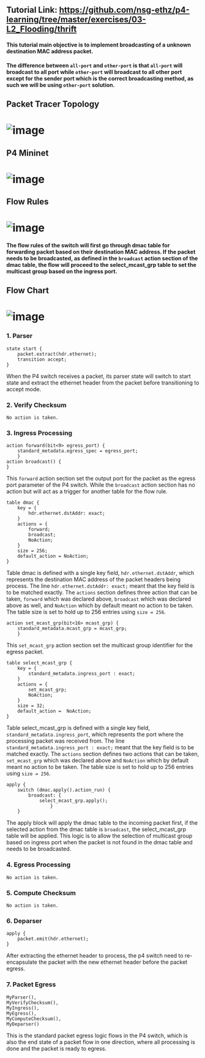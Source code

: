 ## Tutorial Link: https://github.com/nsg-ethz/p4-learning/tree/master/exercises/03-L2_Flooding/thrift
#### This tutorial main objective is to implement broadcasting of a unknown destination MAC address packet. 
#### The difference between ```all-port``` and ```other-port``` is that ```all-port``` will broadcast to all port while ```other-port``` will broadcast to all other port except for the sender port which is the correct broadcasting method, as such we will be using ```other-port``` solution. 
## Packet Tracer Topology
# ![image](https://github.com/PototoPatata/ict3211-group3/assets/20123754/b00714e8-e533-41ea-92b3-c1bfb6b35281)
## P4 Mininet
# ![image](https://github.com/PototoPatata/ict3211-group3/assets/20123754/459017a8-7983-4b49-8608-31cefbfc2c42)
## Flow Rules
# ![image](https://github.com/PototoPatata/ict3211-group3/assets/20123754/9fbbdac4-faf9-4244-ba28-bb3d5acc61a4)
#### The flow rules of the switch will first go through dmac table for forwarding packet based on their destination MAC address. If the packet needs to be broadcasted, as defined in the ```broadcast``` action section of the dmac table, the flow will proceed to the select_mcast_grp table to set the multicast group based on the ingress port. 
## Flow Chart
# ![image](https://github.com/PototoPatata/ict3211-group3/assets/20123754/ddd53e1f-6365-4710-9c8f-1462399b3890)
### 1. Parser
```
state start {
	packet.extract(hdr.ethernet);
	transition accept;
}
```
When the P4 switch receives a packet, its parser state will switch to start state and extract the ethernet header from the packet before transitioning to accept mode. 
### 2. Verify Checksum
```No action is taken. ```
### 3. Ingress Processing
```
action forward(bit<9> egress_port) {
	standard_metadata.egress_spec = egress_port;
	}
action broadcast() {
}
```
This ```forward``` action section set the output port for the packet as the egress port parameter of the P4 switch. While the ```broadcast``` action section has no action but will act as a trigger for another table for the flow rule. 
```
table dmac {
	key = {
		hdr.ethernet.dstAddr: exact;
	}
	actions = {
		forward;
		broadcast;
		NoAction;
	}
	size = 256;
	default_action = NoAction;
}
```
Table dmac is defined with a single key field, ```hdr.ethernet.dstAddr```, which represents the destination MAC address of the packet headers being process. The line ```hdr.ethernet.dstAddr: exact;``` meant that the key field is to be matched exactly. The ```actions``` section defines three action that can be taken, ```forward``` which was declared above, ```broadcast``` which was declared above as well, and `NoAction` which by default meant no action to be taken. The table size is set to hold up to 256 entries using `size = 256`. 
```
action set_mcast_grp(bit<16> mcast_grp) {
	standard_metadata.mcast_grp = mcast_grp;
	}
```
This `set_mcast_grp` action section set the multicast group identifier for the egress packet. 
```
table select_mcast_grp {
	key = {
		standard_metadata.ingress_port : exact;
	}
	actions = {
		set_mcast_grp;
		NoAction;
	}
	size = 32;
	default_action =  NoAction;
}
```
Table select_mcast_grp is defined with a single key field, `standard_metadata.ingress_port`, which represents the port where the processing packet was received from. The line `standard_metadata.ingress_port : exact;` meant that the key field is to be matched exactly. The `actions` section defines two actions that can be taken, `set_mcast_grp` which was declared above and `NoAction` which by default meant no action to be taken. The table size is set to hold up to 256 entries using `size = 256`. 
```
apply {
	switch (dmac.apply().action_run) {
		broadcast: {
			select_mcast_grp.apply();
				}
	}
```
The apply block will apply the dmac table to the incoming packet first, if the selected action from the dmac table is `broadcast`, the select_mcast_grp table will be applied. This logic is to allow the selection of multicast group based on ingress port when the packet is not found in the dmac table and needs to be broadcasted. 
### 4. Egress Processing
`No action is taken. `
### 5. Compute Checksum
`No action is taken. `
### 6. Deparser
```
apply {
	packet.emit(hdr.ethernet);
}
```
After extracting the ethernet header to process, the p4 switch need to re-encapsulate the packet with the new ethernet header before the packet egress. 
### 7. Packet Egress
```
MyParser(),
MyVerifyChecksum(),
MyIngress(),
MyEgress(),
MyComputeChecksum(),
MyDeparser()
```
This is the standard packet egress logic flows in the P4 switch, which is also the end state of a packet flow in one direction, where all processing is done and the packet is ready to egress.
